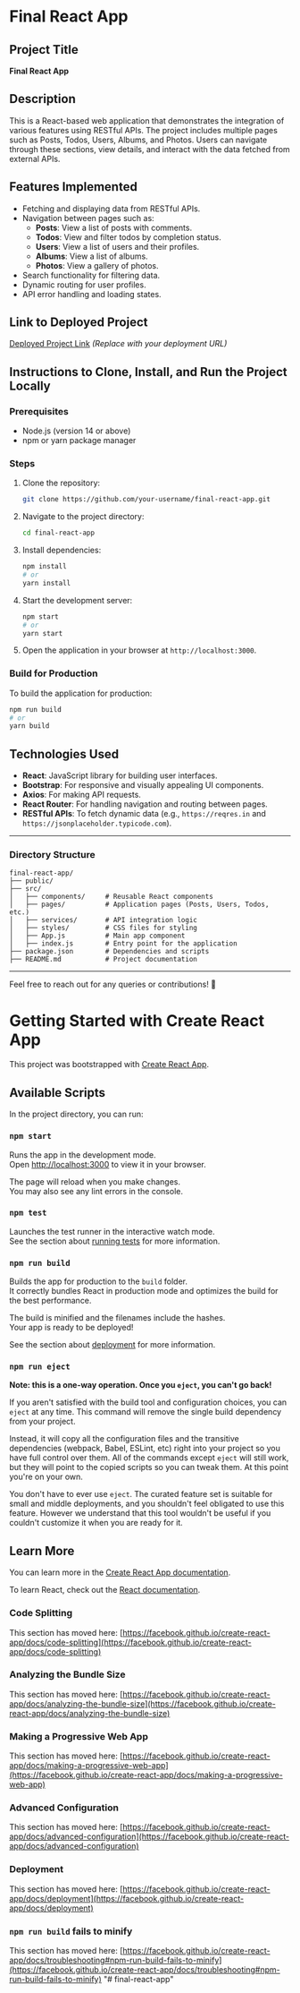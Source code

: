 
# Final React App

## Project Title
**Final React App**

## Description
This is a React-based web application that demonstrates the integration of various features using RESTful APIs. The project includes multiple pages such as Posts, Todos, Users, Albums, and Photos. Users can navigate through these sections, view details, and interact with the data fetched from external APIs.

## Features Implemented
- Fetching and displaying data from RESTful APIs.
- Navigation between pages such as:
  - **Posts**: View a list of posts with comments.
  - **Todos**: View and filter todos by completion status.
  - **Users**: View a list of users and their profiles.
  - **Albums**: View a list of albums.
  - **Photos**: View a gallery of photos.
- Search functionality for filtering data.
- Dynamic routing for user profiles.
- API error handling and loading states.

## Link to Deployed Project
[Deployed Project Link](#) *(Replace with your deployment URL)*

## Instructions to Clone, Install, and Run the Project Locally

### Prerequisites
- Node.js (version 14 or above)
- npm or yarn package manager

### Steps
1. Clone the repository:
   ```bash
   git clone https://github.com/your-username/final-react-app.git
   ```
2. Navigate to the project directory:
   ```bash
   cd final-react-app
   ```
3. Install dependencies:
   ```bash
   npm install
   # or
   yarn install
   ```
4. Start the development server:
   ```bash
   npm start
   # or
   yarn start
   ```
5. Open the application in your browser at `http://localhost:3000`.

### Build for Production
To build the application for production:
```bash
npm run build
# or
yarn build
```

## Technologies Used
- **React**: JavaScript library for building user interfaces.
- **Bootstrap**: For responsive and visually appealing UI components.
- **Axios**: For making API requests.
- **React Router**: For handling navigation and routing between pages.
- **RESTful APIs**: To fetch dynamic data (e.g., `https://reqres.in` and `https://jsonplaceholder.typicode.com`).

---

### Directory Structure
```
final-react-app/
├── public/
├── src/
│   ├── components/     # Reusable React components
│   ├── pages/          # Application pages (Posts, Users, Todos, etc.)
│   ├── services/       # API integration logic
│   ├── styles/         # CSS files for styling
│   ├── App.js          # Main app component
│   ├── index.js        # Entry point for the application
├── package.json        # Dependencies and scripts
├── README.md           # Project documentation
```

---

Feel free to reach out for any queries or contributions! 🚀



# Getting Started with Create React App

This project was bootstrapped with [Create React App](https://github.com/facebook/create-react-app).

## Available Scripts

In the project directory, you can run:

### `npm start`

Runs the app in the development mode.\
Open [http://localhost:3000](http://localhost:3000) to view it in your browser.

The page will reload when you make changes.\
You may also see any lint errors in the console.

### `npm test`

Launches the test runner in the interactive watch mode.\
See the section about [running tests](https://facebook.github.io/create-react-app/docs/running-tests) for more information.

### `npm run build`

Builds the app for production to the `build` folder.\
It correctly bundles React in production mode and optimizes the build for the best performance.

The build is minified and the filenames include the hashes.\
Your app is ready to be deployed!

See the section about [deployment](https://facebook.github.io/create-react-app/docs/deployment) for more information.

### `npm run eject`

**Note: this is a one-way operation. Once you `eject`, you can't go back!**

If you aren't satisfied with the build tool and configuration choices, you can `eject` at any time. This command will remove the single build dependency from your project.

Instead, it will copy all the configuration files and the transitive dependencies (webpack, Babel, ESLint, etc) right into your project so you have full control over them. All of the commands except `eject` will still work, but they will point to the copied scripts so you can tweak them. At this point you're on your own.

You don't have to ever use `eject`. The curated feature set is suitable for small and middle deployments, and you shouldn't feel obligated to use this feature. However we understand that this tool wouldn't be useful if you couldn't customize it when you are ready for it.

## Learn More

You can learn more in the [Create React App documentation](https://facebook.github.io/create-react-app/docs/getting-started).

To learn React, check out the [React documentation](https://reactjs.org/).

### Code Splitting

This section has moved here: [https://facebook.github.io/create-react-app/docs/code-splitting](https://facebook.github.io/create-react-app/docs/code-splitting)

### Analyzing the Bundle Size

This section has moved here: [https://facebook.github.io/create-react-app/docs/analyzing-the-bundle-size](https://facebook.github.io/create-react-app/docs/analyzing-the-bundle-size)

### Making a Progressive Web App

This section has moved here: [https://facebook.github.io/create-react-app/docs/making-a-progressive-web-app](https://facebook.github.io/create-react-app/docs/making-a-progressive-web-app)

### Advanced Configuration

This section has moved here: [https://facebook.github.io/create-react-app/docs/advanced-configuration](https://facebook.github.io/create-react-app/docs/advanced-configuration)

### Deployment

This section has moved here: [https://facebook.github.io/create-react-app/docs/deployment](https://facebook.github.io/create-react-app/docs/deployment)

### `npm run build` fails to minify

This section has moved here: [https://facebook.github.io/create-react-app/docs/troubleshooting#npm-run-build-fails-to-minify](https://facebook.github.io/create-react-app/docs/troubleshooting#npm-run-build-fails-to-minify)
"# final-react-app" 
